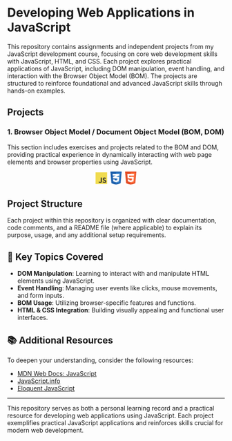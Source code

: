 # Developing Web Applications in JavaScript

This repository contains assignments and independent projects from my JavaScript development course, focusing on core web development skills with JavaScript, HTML, and CSS. Each project explores practical applications of JavaScript, including DOM manipulation, event handling, and interaction with the Browser Object Model (BOM). The projects are structured to reinforce foundational and advanced JavaScript skills through hands-on examples.

## Projects

### 1. Browser Object Model / Document Object Model (BOM, DOM)

This section includes exercises and projects related to the BOM and DOM, providing practical experience in dynamically interacting with web page elements and browser properties using JavaScript.

<p align="center">
    <img src="rimg/js_1.png" alt="JavaScript Logo" width="30" height="30">
    <img src="rimg/css_1.png" alt="CSS Logo" width="30" height="30">
    <img src="rimg/html_1.png" alt="HTML Logo" width="30" height="30">
</p>

## Project Structure

Each project within this repository is organized with clear documentation, code comments, and a README file (where applicable) to explain its purpose, usage, and any additional setup requirements.

## 📌 Key Topics Covered

- **DOM Manipulation**: Learning to interact with and manipulate HTML elements using JavaScript.
- **Event Handling**: Managing user events like clicks, mouse movements, and form inputs.
- **BOM Usage**: Utilizing browser-specific features and functions.
- **HTML & CSS Integration**: Building visually appealing and functional user interfaces.

## 📚 Additional Resources

To deepen your understanding, consider the following resources:
- [MDN Web Docs: JavaScript](https://developer.mozilla.org/en-US/docs/Web/JavaScript)
- [JavaScript.info](https://javascript.info/)
- [Eloquent JavaScript](https://eloquentjavascript.net/)

---

This repository serves as both a personal learning record and a practical resource for developing web applications using JavaScript. Each project exemplifies practical JavaScript applications and reinforces skills crucial for modern web development.
